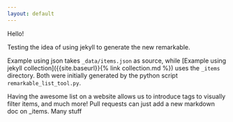 ```yaml
---
layout: default
---
```


Hello!

Testing the idea of using jekyll to generate the new remarkable. 

Example using json takes `_data/items.json` as source, while [Example using jekyll collection]({{site.baseurl}}{% link collection.md %}) uses the `_items` directory. Both were initially generated by the python script `remarkable_list_tool.py`.

Having the awesome list on a website allows us to introduce tags to visually filter items, and much more! Pull requests can just add a new markdown doc on _items. Many stuff 